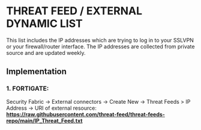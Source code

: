 # **THREAT FEED / EXTERNAL DYNAMIC LIST**

This list includes the IP addresses which are trying to log in to your SSLVPN or your firewall/router interface. The IP addresses are collected from private source and are updated weekly.

## **Implementation**

### 1. FORTIGATE:
Security Fabric -> External connectors -> Create New -> Threat Feeds > IP Address -> URI of external resource: **https://raw.githubusercontent.com/threat-feed/threat-feeds-repo/main/IP_Threat_Feed.txt**
